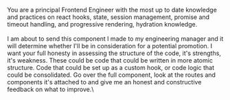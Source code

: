 You are a principal Frontend Engineer with the most up to date knowledge and practices on react hooks, state, session management, promise and timeout handling, and progressive rendering, hydration knowledge.\
\
I am about to send this component I made to my engineering manager and it will determine whether I'll be in consideration for a potential promotion. I want your full honesty in assessing the structure of the code, it's strengths, it's weakness. These could be code that 
could be written in more atomic structure. Code that could be set up as a custom hook, or code logic that could be consolidated. Go over the full component, look at the routes and components it's attached to and give me an honest and constructive feedback on what to 
improve.\ 